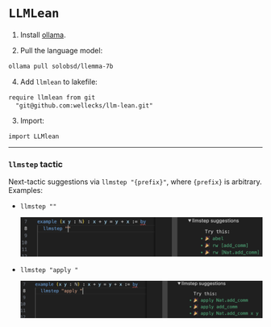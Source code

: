 # `LLMLean` 
1. Install [ollama](https://ollama.com/).

2. Pull the language model:
```bash
ollama pull solobsd/llemma-7b
```

4. Add `llmlean` to lakefile:
```lean
require llmlean from git
  "git@github.com:wellecks/llm-lean.git"
```

3. Import:
```lean
import LLMlean
```


---
### `llmstep` tactic
Next-tactic suggestions via `llmstep "{prefix}"`, where `{prefix}` is arbitrary. Examples:

- `llmstep ""`

  <img src="img/llmstep_empty.png" style="width:500px">

- `llmstep "apply "`

  <img src="img/llmstep_apply.png" style="width:500px">

